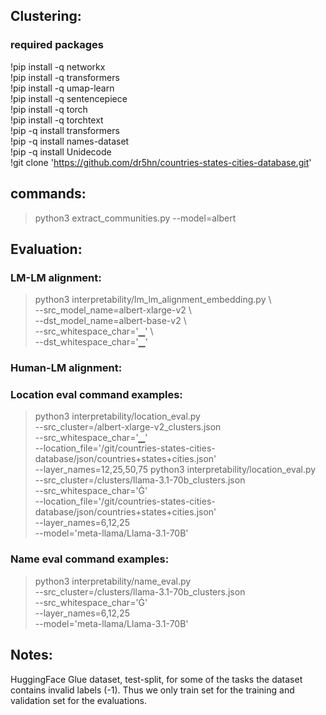 ## Clustering:
### required packages
!pip install -q networkx  <br>
!pip install -q transformers  <br>
!pip install -q umap-learn  <br>
!pip install -q sentencepiece  <br>
!pip install -q torch  <br>
!pip install -q torchtext  <br>
!pip -q install transformers   <br>
!pip -q install names-dataset   <br>
!pip -q install Unidecode   <br>
!git clone 'https://github.com/dr5hn/countries-states-cities-database.git'   <br>

## commands:
> python3 extract_communities.py --model=albert  <br>

## Evaluation:
### LM-LM alignment:
> python3 interpretability/lm_lm_alignment_embedding.py  \  <br>
    --src_model_name=albert-xlarge-v2 \  <br>
    --dst_model_name=albert-base-v2  \  <br>
    --src_whitespace_char='▁'  \  <br>
    --dst_whitespace_char='▁'  <br>

### Human-LM alignment:

### Location eval command examples:
> python3 interpretability/location_eval.py \
    --src_cluster=<your dir>/albert-xlarge-v2_clusters.json \
    --src_whitespace_char='▁'  \
    --location_file='<your git dir>/git/countries-states-cities-database/json/countries+states+cities.json' \
    --layer_names=12,25,50,75
> python3 interpretability/location_eval.py \
    --src_cluster=<your dir>/clusters/llama-3.1-70b_clusters.json \
    --src_whitespace_char='Ġ'  \
    --location_file='<your git dir>/git/countries-states-cities-database/json/countries+states+cities.json' \
    --layer_names=6,12,25  \
    --model='meta-llama/Llama-3.1-70B'

### Name eval command examples:
> python3 interpretability/name_eval.py \
    --src_cluster=<your dir>/clusters/llama-3.1-70b_clusters.json \
    --src_whitespace_char='Ġ'  \
    --layer_names=6,12,25  \
    --model='meta-llama/Llama-3.1-70B'

## Notes:
HuggingFace Glue dataset, test-split, for some of the tasks the dataset contains invalid labels (-1). Thus we only train set for the training and validation set for the evaluations. <br>
